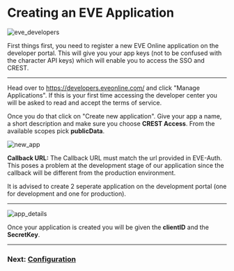 # Creating an EVE Application

![eve_developers](http://i.imgur.com/iNGOPdj.png)

First things first, you need to register a new EVE Online application on the developer portal. 
This will give you your app keys (not to be confused with the character API keys) which will enable you to access the SSO and CREST.

------

Head over to https://developers.eveonline.com/ and click "Manage Applications". 
If this is your first time accessing the developer center you will be asked to read and accept the terms of service.


Once you do that click on "Create new application". Give your app a name, a short description and make sure you choose **CREST Access**.
From the available scopes pick **publicData**.

![new_app](http://i.imgur.com/eompIg7.png)


**Callback URL:** The Callback URL must match the url provided in EVE-Auth. This poses a problem at the development stage of our 
application since the callback will be different from the production environment.

It is advised to create 2 seperate application on the development portal (one for development and one for production).

------

![app_details](http://i.imgur.com/pca2m5w.png)

Once your application is created you will be given the **clientID** and the **SecretKey**.

------

### Next: [Configuration](/documentation/configuration.md)
